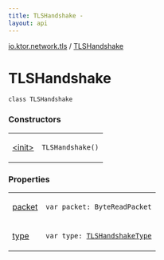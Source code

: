 ```yaml
---
title: TLSHandshake - 
layout: api
---
```


<div class='api-docs-breadcrumbs'><a href="../index.html">io.ktor.network.tls</a> / <a href="./index.html">TLSHandshake</a></div>

# TLSHandshake

<div class="signature"><code><span class="keyword">class </span><span class="identifier">TLSHandshake</span></code></div>

### Constructors

<table class="api-docs-table">
<tbody>
<tr>
<td markdown="1">

<a href="-init-.html">&lt;init&gt;</a>


</td>
<td markdown="1">
<div class="signature"><code><span class="identifier">TLSHandshake</span><span class="symbol">(</span><span class="symbol">)</span></code></div>

</td>
</tr>
</tbody>
</table>

### Properties

<table class="api-docs-table">
<tbody>
<tr>
<td markdown="1">

<a href="packet.html">packet</a>


</td>
<td markdown="1">
<div class="signature"><code><span class="keyword">var </span><span class="identifier">packet</span><span class="symbol">: </span><span class="identifier">ByteReadPacket</span></code></div>

</td>
</tr>
<tr>
<td markdown="1">

<a href="type.html">type</a>


</td>
<td markdown="1">
<div class="signature"><code><span class="keyword">var </span><span class="identifier">type</span><span class="symbol">: </span><a href="../-t-l-s-handshake-type/index.html"><span class="identifier">TLSHandshakeType</span></a></code></div>

</td>
</tr>
</tbody>
</table>
